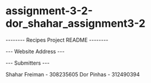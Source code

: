 # assignment-3-2-dor_shahar_assignment3-2
 
--------  Recipes Project README  --------


--- Website Address ---


--- Submitters ---

Shahar Freiman - 308235605
Dor Pinhas - 312490394